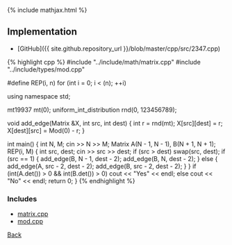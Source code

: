 {% include mathjax.html %}



## Implementation

- [GitHub]({{ site.github.repository_url }}/blob/master/cpp/src/2347.cpp)

{% highlight cpp %}
#include "../include/math/matrix.cpp"
#include "../include/types/mod.cpp"

#define REP(i, n) for (int i = 0; i < (n); ++i)

using namespace std;

mt19937 mt(0);
uniform_int_distribution<int> rnd(0, 123456789);

void add_edge(Matrix<Mod> &X, int src, int dest) {
  int r = rnd(mt);
  X[src][dest] = r;
  X[dest][src] = Mod(0) - r;
}

int main() {
  int N, M;
  cin >> N >> M;
  Matrix<Mod> A(N - 1, N - 1), B(N + 1, N + 1);
  REP(i, M) {
    int src, dest;
    cin >> src >> dest;
    if (src > dest) swap(src, dest);
    if (src == 1) {
      add_edge(B, N - 1, dest - 2);
      add_edge(B, N, dest - 2);
    }
    else {
      add_edge(A, src - 2, dest - 2);
      add_edge(B, src - 2, dest - 2);
    }
  }
  if (int(A.det()) > 0 && int(B.det()) > 0)
    cout << "Yes" << endl;
  else
    cout << "No" << endl;
  return 0;
}
{% endhighlight %}

### Includes

- [matrix.cpp](../include/math/matrix)
- [mod.cpp](../include/types/mod)

[Back](..)
